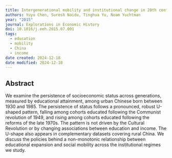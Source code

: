 ```yaml
---
title: Intergenerational mobility and institutional change in 20th century China
authors: Yuyu Chen, Suresh Naidu, Tinghua Yu, Noam Yuchtman
year: "2015"
journal: Explorations in Economic History
doi: 10.1016/j.eeh.2015.07.001
tags:
  - education
  - mobility
  - China
  - income
date created: 2024-12-18
date modified: 2024-12-18
---
```


## Abstract

We examine the persistence of socioeconomic status across generations, measured by educational attainment, among urban Chinese born between 1930 and 1985. The persistence of status follows a pronounced, robust U-shaped pattern, falling among cohorts educated following the Communist revolution of 1949, and rising among cohorts educated following the reforms of the late 1970s. The pattern is not driven by the Cultural Revolution or by changing associations between education and income. The U-shape also appears in complementary datasets covering rural China. We discuss the policies behind a non-monotonic relationship between educational expansion and social mobility across the institutional regimes we study.
